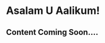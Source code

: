  <!DOCTYPE html>
<html>
<head>

</head>
<body>


  <h1> Asalam U Aalikum! </h1>
  
  <h2> Content Coming Soon....</h2>

</body>
</html> 
